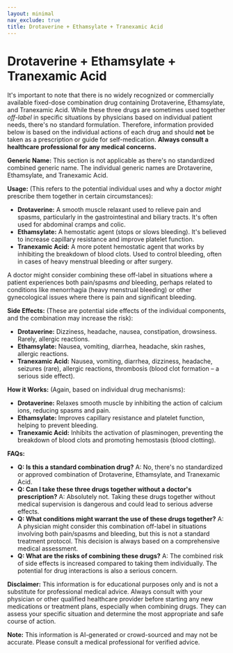 ```yaml
---
layout: minimal
nav_exclude: true
title: Drotaverine + Ethamsylate + Tranexamic Acid
---
```


# Drotaverine + Ethamsylate + Tranexamic Acid

It's important to note that there is no widely recognized or commercially available fixed-dose combination drug containing Drotaverine, Ethamsylate, and Tranexamic Acid.  While these three drugs are sometimes used together *off-label* in specific situations by physicians based on individual patient needs, there's no standard formulation.  Therefore, information provided below is based on the individual actions of each drug and should **not** be taken as a prescription or guide for self-medication.  **Always consult a healthcare professional for any medical concerns.**

**Generic Name:**  This section is not applicable as there's no standardized combined generic name. The individual generic names are Drotaverine, Ethamsylate, and Tranexamic Acid.

**Usage:** (This refers to the potential individual uses and why a doctor *might* prescribe them together in certain circumstances):

* **Drotaverine:**  A smooth muscle relaxant used to relieve pain and spasms, particularly in the gastrointestinal and biliary tracts.  It's often used for abdominal cramps and colic.
* **Ethamsylate:**  A hemostatic agent (stops or slows bleeding). It's believed to increase capillary resistance and improve platelet function.
* **Tranexamic Acid:** A more potent hemostatic agent that works by inhibiting the breakdown of blood clots.  Used to control bleeding, often in cases of heavy menstrual bleeding or after surgery.

A doctor might consider combining these off-label in situations where a patient experiences both pain/spasms *and* bleeding, perhaps related to conditions like menorrhagia (heavy menstrual bleeding) or other gynecological issues where there is pain and significant bleeding.


**Side Effects:** (These are potential side effects of the individual components, and the combination may increase the risk):

* **Drotaverine:** Dizziness, headache, nausea, constipation, drowsiness.  Rarely, allergic reactions.
* **Ethamsylate:**  Nausea, vomiting, diarrhea, headache, skin rashes, allergic reactions.
* **Tranexamic Acid:**  Nausea, vomiting, diarrhea, dizziness, headache, seizures (rare), allergic reactions, thrombosis (blood clot formation – a serious side effect).

**How it Works:** (Again, based on individual drug mechanisms):

* **Drotaverine:** Relaxes smooth muscle by inhibiting the action of calcium ions, reducing spasms and pain.
* **Ethamsylate:** Improves capillary resistance and platelet function, helping to prevent bleeding.
* **Tranexamic Acid:** Inhibits the activation of plasminogen, preventing the breakdown of blood clots and promoting hemostasis (blood clotting).

**FAQs:**

* **Q: Is this a standard combination drug?**  A: No, there's no standardized or approved combination of Drotaverine, Ethamsylate, and Tranexamic Acid.
* **Q:  Can I take these three drugs together without a doctor's prescription?** A: Absolutely not.  Taking these drugs together without medical supervision is dangerous and could lead to serious adverse effects.
* **Q: What conditions might warrant the use of these drugs together?** A: A physician might consider this combination off-label in situations involving both pain/spasms and bleeding, but this is not a standard treatment protocol.  This decision is always based on a comprehensive medical assessment.
* **Q: What are the risks of combining these drugs?** A:  The combined risk of side effects is increased compared to taking them individually. The potential for drug interactions is also a serious concern.

**Disclaimer:** This information is for educational purposes only and is not a substitute for professional medical advice. Always consult with your physician or other qualified healthcare provider before starting any new medications or treatment plans, especially when combining drugs.  They can assess your specific situation and determine the most appropriate and safe course of action.


**Note:** This information is AI-generated or crowd-sourced and may not be accurate. Please consult a medical professional for verified advice.